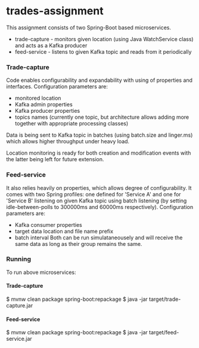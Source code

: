 # trades-assignment
This assignment consists of two Spring-Boot based microservices.
- trade-capture - monitors given location (using Java WatchService class) and acts as a Kafka producer
- feed-service - listens to given Kafka topic and reads from it periodically

### Trade-capture
Code enables configurability and expandability with using of properties and interfaces.
Configuration parameters are:
- monitored location
- Kafka admin properties
- Kafka producer properties
- topics names (currently one topic, but architecture allows adding more together with appropriate processing classes)

Data is being sent to Kafka topic in batches (using batch.size and linger.ms) which allows higher throughput under heavy load.

Location monitoring is ready for both creation and modification events with the latter being left for future extension.

### Feed-service
It also relies heavily on properties, which allows degree of configurability. It comes with two Spring profiles: one defined for 'Service A' and one for 'Service B' listening on given Kafka topic using batch listening (by setting idle-between-polls to 300000ms and 60000ms respectively).
Configuration parameters are:
- Kafka consumer properties
- target data location and file name prefix
- batch interval
Both can be run simulataneousely and will receive the same data as long as their group remains the same.

### Running
To run above microservices:
#### Trade-capture
$ mvnw clean package spring-boot:repackage
$ java -jar target/trade-capture.jar
#### Feed-service
$ mvnw clean package spring-boot:repackage
$ java -jar target/feed-service.jar
